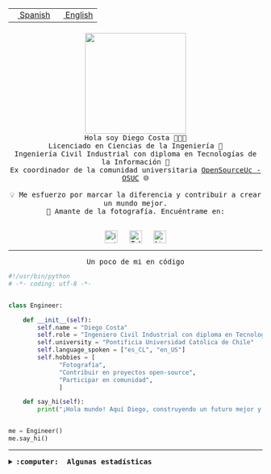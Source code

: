 <table border="0"  align="right">
 <tr><td><a href="README.md"><img src="https://upload.wikimedia.org/wikipedia/commons/thumb/8/89/Bandera_de_Espa%C3%B1a.svg/1200px-Bandera_de_Espa%C3%B1a.svg.png" height="10"> Spanish</a></td>
 <td><a href="README.en.md"><img src="https://upload.wikimedia.org/wikipedia/commons/a/a4/Flag_of_the_United_States.svg" height="10"> English</a></td></tr>
</table><br><br><br>

<p align="center">
  <img src="https://github.com/diegocostares/diegocostares/blob/main/Images/aaa2.gif?raw=true" height="200px" weight="200px">
  <br><samp>
    Hola soy Diego Costa 👨🏻‍💻<br>
    Licenciado en Ciencias de la Ingeniería 🤖<br>
    Ingeniería Civil Industrial con diploma en Tecnologías de la Información 🧠<br>
    Ex coordinador de la comunidad universitaria <a href="https://github.com/open-source-uc">OpenSourceUc - OSUC</a> 🌐<br>
  <br>
    💡 Me esfuerzo por marcar la diferencia y contribuir a crear un mundo mejor.<br>
    📸 Amante de la fotografía. Encuéntrame en: <br>
  <br></samp>
</p>

<p align="center">
   <a href="https://instagram.com/diegocosta_no" target="blank">
      <img align="center" src="https://cdn.jsdelivr.net/npm/simple-icons@3.0.1/icons/instagram.svg" alt="instagram" height="25px" width="25px" />
      &#8203;
   </a>
   &nbsp; &nbsp; &nbsp;
   <a href="https://t.me/diegocosta_no" target="blank">
      <img align="center" alt="Telegram" width="25px" src="https://icons-for-free.com/iconfiles/png/512/Telegram-1324888767380505522.png" />
      &#8203;
   </a>
   &nbsp; &nbsp; &nbsp;
   <a href="https://www.linkedin.com/in/diegocostar/" target="blank">
      <img align="center" alt="LinkedIn" width="25px" src="https://img.icons8.com/metro/452/linkedin.png" />
      &#8203;
   </a>
</p>

---

<p align="center"><front size="25"><samp>Un poco de mi en código</samp></front></p>

```python
#!/usr/bin/python
# -*- coding: utf-8 -*-


class Engineer:

    def __init__(self):
        self.name = "Diego Costa"
        self.role = "Ingeniero Civil Industrial con diploma en Tecnologías de la Información"
        self.university = "Pontificia Universidad Católica de Chile"
        self.language_spoken = ["es_CL", "en_US"]
        self.hobbies = [
              "Fotografía",
              "Contribuir en proyectos open-source",
              "Participar en comunidad",
              ]

    def say_hi(self):
        print("¡Hola mundo! Aquí Diego, construyendo un futuro mejor y cambiando el mundo.")


me = Engineer()
me.say_hi()
```

---

<details>
  <summary><b><samp>:computer: &nbsp;Algunas estadísticas</samp></b></summary>
  <br/></p>

<!--START_SECTION:waka-->
![Code Time](http://img.shields.io/badge/Code%20Time-1%2C989%20hrs%2037%20mins-blue)

📅 **Soy más productivo los Miércoles** 

```text
Lunes                    17255 commits       █░░░░░░░░░░░░░░░░░░░░░░░░   05.69 % 
Martes                   15044 commits       █░░░░░░░░░░░░░░░░░░░░░░░░   04.96 % 
Miércoles                93104 commits       ████████░░░░░░░░░░░░░░░░░   30.70 % 
Jueves                   82988 commits       ███████░░░░░░░░░░░░░░░░░░   27.36 % 
Viernes                  86890 commits       ███████░░░░░░░░░░░░░░░░░░   28.65 % 
Sábado                   7633 commits        █░░░░░░░░░░░░░░░░░░░░░░░░   02.52 % 
Domingo                  383 commits         ░░░░░░░░░░░░░░░░░░░░░░░░░   00.13 % 
```


📊 **Esta semana me dediqué a** 

```text
🐱‍💻 Proyectos: 
FrostAway                8 hrs 40 mins       █████████████░░░░░░░░░░░░   50.08 % 
buk-webapp               8 hrs 3 mins        ████████████░░░░░░░░░░░░░   46.50 % 
seminario_ia             19 mins             ░░░░░░░░░░░░░░░░░░░░░░░░░   01.91 % 
fotos_seminario          12 mins             ░░░░░░░░░░░░░░░░░░░░░░░░░   01.17 % 
nico                     3 mins              ░░░░░░░░░░░░░░░░░░░░░░░░░   00.35 % 
```


 Last Updated on 12/11/2024 22:25:36 UTC
<!--END_SECTION:waka-->

<p align="center"> <img src="https://github-readme-stats.vercel.app/api?username=diegocostares&show_icons=true&theme=ayu-mirage" alt="abhisheknaiidu" /></p>

</details>
